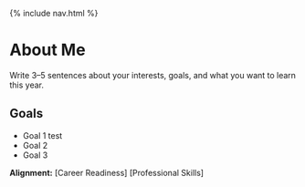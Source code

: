 {% include nav.html %}

# About Me

Write 3–5 sentences about your interests, goals, and what you want to learn this year.

## Goals
- Goal 1 test
- Goal 2
- Goal 3

**Alignment:** [Career Readiness] [Professional Skills]
